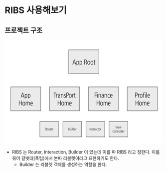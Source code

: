 # RIBS 사용해보기

## 프로젝트 구조

<img src = "https://github.com/HwangWoonChun/Study-AppArchitecture/blob/main/image/md04_01.png" width = 651 height = 331>

* RIBS 는 Router, Interaction, Builder 이 있는데 이를 따 RIBS 라고 칭한다. 이를 묶어 갈빗대(폭립)에서 본따 리블렛이라고 표현하기도 한다.
  - Builder 는 리블렛 객체를 생성하는 역할을 한다.
